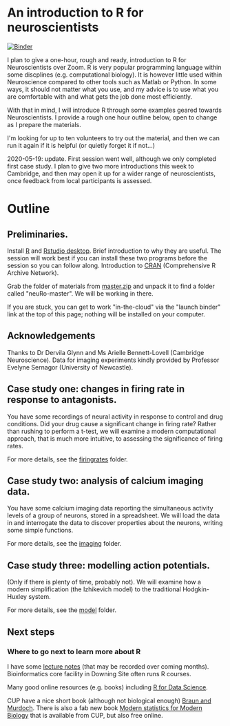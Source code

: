 # An introduction to R for neuroscientists

[![Binder](https://mybinder.org/badge_logo.svg)](https://mybinder.org/v2/gh/sje30/neuRo/master?urlpath=rstudio)


I plan to give a one-hour, rough and ready, introduction to R for
Neuroscientists over Zoom.  R is very popular programming language
within some discplines (e.g. computational biology).  It is however
little used within Neuroscience compared to other tools such as
Matlab or Python.  In some ways, it should not matter what you use,
and my advice is to use what you are comfortable with and what gets
the job done most efficiently.

With that in mind, I will introduce R through some examples geared
towards Neuroscientists.  I provide a rough one hour outline below, open
to change as I prepare the materials.

I'm looking for up to ten volunteers to try out the material, and then
we can run it again if it is helpful (or quietly forget it if not...)

2020-05-19: update.  First session went well, although we only
completed first case study.  I plan to give two more introductions
this week to Cambridge, and then may open it up for a wider range of
neuroscientists, once feedback from local participants is assessed.

# Outline

## Preliminaries.

Install [R](https://www.stats.bris.ac.uk/R/) and [Rstudio
desktop](https://rstudio.com/products/rstudio/download/#download).
Brief introduction to why they are useful.  The session will work best
if you can install these two programs before the session so you can
follow along.  Introduction to
[CRAN](https://cran.r-project.org/mirrors.html) (Comprehensive R
Archive Network).

Grab the folder of materials from
[master.zip](https://github.com/sje30/neuRo/archive/master.zip) and
unpack it to find a folder called "neuRo-master".  We will be working
in there.


If you are stuck, you can get to work "in-the-cloud" via the "launch
binder" link at the top of this page; nothing will be installed on
your computer.

## Acknowledgements

Thanks to Dr Dervila Glynn and Ms Arielle Bennett-Lovell (Cambridge
Neuroscience).  Data for imaging experiments kindly provided by
Professor Evelyne Sernagor (University of Newcastle).


## Case study one: changes in firing rate in response to antagonists.

You have some recordings of neural activity in response to control and
drug conditions.  Did your drug cause a significant change in firing
rate?  Rather than rushing to perform a t-test, we will examine a
modern computational approach, that is much more intuitive, to
assessing the significance of firing rates.

For more details, see the [firingrates](firingrates) folder.

## Case study two: analysis of calcium imaging data.

You have some calcium imaging data reporting the simultaneous activity
levels of a group of neurons, stored in a spreadsheet.  We will load
the data in and interrogate the data to discover properties about the
neurons, writing some simple functions.

For more details, see the [imaging](imaging) folder.

## Case study three: modelling action potentials.

(Only if there is plenty of time, probably not).  We will examine how
a modern simplification (the Izhikevich model) to the traditional
Hodgkin-Huxley system.

For more details, see the [model](model/README.md) folder.
## Next steps

### Where to go next to learn more about R

I have some [lecture notes](https://github.com/sje30/rpc2018) (that
may be recorded over coming months).  Bioinformatics core facility in
Downing Site often runs R courses.

Many good online resources (e.g. books) including [R for Data
Science](https://r4ds.had.co.nz/).

CUP have a nice short book (although not biological enough) 
[Braun and
Murdoch](https://www.cambridge.org/core/books/first-course-in-statistical-programming-with-r/C9F088122AB40517B07FA77F2F0FDE2F).
There is also a fab new book 
[Modern statistics for Modern
Biology](http://web.stanford.edu/class/bios221/book/introduction.html)
that is available from CUP, but also free online.






	


